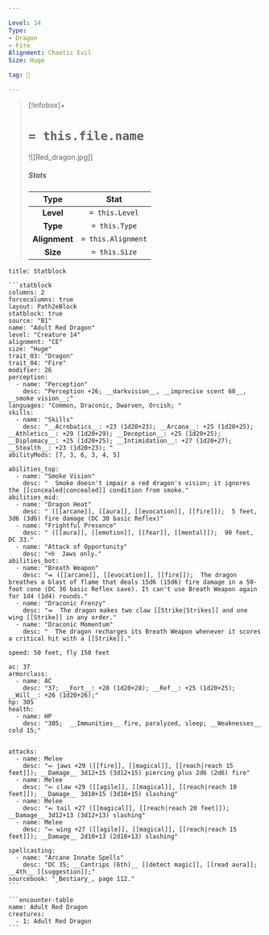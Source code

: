 ```yaml
---

Level: 14
Type:
- Dragon
- Fire
Alignment: Chaotic Evil
Size: Huge

tag: 👹

---
```


> [!infobox]+
> #  `= this.file.name`
> ![[Red_dragon.jpg]]
> ##### Stats
> Type | Stat |
> :---:|:---:|
> **Level** | `= this.Level` |
> **Type** | `= this.Type` |
> **Alignment** | `= this.Alignment` |
> **Size** | `= this.Size` |



````ad-info
title: Statblock

```statblock
columns: 2
forcecolumns: true
layout: Path2eBlock
statblock: true
source: "B1"
name: "Adult Red Dragon"
level: "Creature 14"
alignment: "CE"
size: "Huge"
trait_03: "Dragon"
trait_04: "Fire"
modifier: 26
perception:
  - name: "Perception"
    desc: "Perception +26; __darkvision__, __imprecise scent 60__, __smoke vision__;"
languages: "Common, Draconic, Dwarven, Orcish; "
skills:
  - name: "Skills"
    desc: "__Acrobatics__: +23 (1d20+23); __Arcana__: +25 (1d20+25); __Athletics__: +29 (1d20+29); __Deception__: +25 (1d20+25); __Diplomacy__: +25 (1d20+25); __Intimidation__: +27 (1d20+27); __Stealth__: +23 (1d20+23); "
abilityMods: [7, 3, 6, 3, 4, 5]

abilities_top:
  - name: "Smoke Vision"
    desc: "  Smoke doesn't impair a red dragon's vision; it ignores the [[concealed|concealed]] condition from smoke."
abilities_mid:
  - name: "Dragon Heat"
    desc: " ([[arcane]], [[aura]], [[evocation]], [[fire]]);  5 feet, 3d6 (3d6) fire damage (DC 30 basic Reflex)"
  - name: "Frightful Presence"
    desc: " ([[aura]], [[emotion]], [[fear]], [[mental]]);  90 feet, DC 33."
  - name: "Attack of Opportunity"
    desc: "⬲  Jaws only."
abilities_bot:
  - name: "Breath Weapon"
    desc: "⬺ ([[arcane]], [[evocation]], [[fire]]);  The dragon breathes a blast of flame that deals 15d6 (15d6) fire damage in a 50-foot cone (DC 36 basic Reflex save). It can't use Breath Weapon again for 1d4 (1d4) rounds."
  - name: "Draconic Frenzy"
    desc: "⬺  The dragon makes two claw [[Strike|Strikes]] and one wing [[Strike]] in any order."
  - name: "Draconic Momentum"
    desc: "  The dragon recharges its Breath Weapon whenever it scores a critical hit with a [[Strike]]."

speed: 50 feet, fly 150 feet

ac: 37
armorclass:
  - name: AC
    desc: "37; __Fort__: +28 (1d20+28); __Ref__: +25 (1d20+25); __Will__: +26 (1d20+26);"
hp: 305
health:
  - name: HP
    desc: "305;  __Immunities__ fire, paralyzed, sleep; __Weaknesses__ cold 15;"


attacks:
  - name: Melee
    desc: "⬻ jaws +29 ([[fire]], [[magical]], [[reach|reach 15 feet]]); __Damage__ 3d12+15 (3d12+15) piercing plus 2d6 (2d6) fire"
  - name: Melee
    desc: "⬻ claw +29 ([[agile]], [[magical]], [[reach|reach 10 feet]]); __Damage__ 3d10+15 (3d10+15) slashing"
  - name: Melee
    desc: "⬻ tail +27 ([[magical]], [[reach|reach 20 feet]]); __Damage__ 3d12+13 (3d12+13) slashing"
  - name: Melee
    desc: "⬻ wing +27 ([[agile]], [[magical]], [[reach|reach 15 feet]]); __Damage__ 2d10+13 (2d10+13) slashing"

spellcasting:
  - name: "Arcane Innate Spells"
    desc: "DC 35; __Cantrips (6th)__ [[detect magic]], [[read aura]]; __4th__ [[suggestion]];"
sourcebook: "_Bestiary_, page 112."
```

```encounter-table
name: Adult Red Dragon
creatures:
  - 1: Adult Red Dragon
```

````


